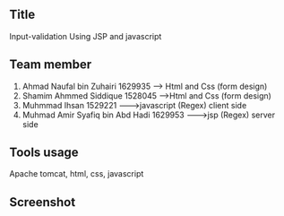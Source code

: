 ## Title 
Input-validation Using JSP and javascript

## Team member
1. Ahmad Naufal bin Zuhairi 1629935 --> Html and Css (form design)<br>
2. Shamim Ahmmed Siddique 1528045 -->Html and Css (form design)<br>
3. Muhmmad Ihsan 1529221 --->javascript (Regex) client side <br>
4. Muhmad Amir Syafiq bin Abd Hadi 1629953 --->jsp (Regex) server side <br> 

## Tools usage
Apache tomcat, html, css, javascript

## Screenshot
